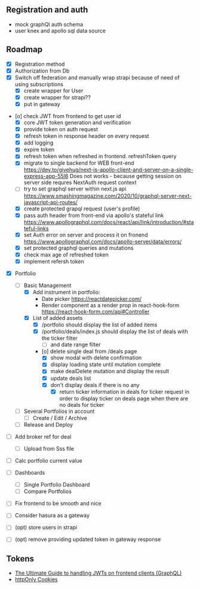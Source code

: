 

## Registration and auth
- mock graphQl auth schema
- user knex and apollo sql data source


## Roadmap
- [x] Registration method
- [x] Authorization from Db
- [x] Switch off federation and manually wrap strapi because of need of using subscriptions
     - [X] create wrapper for User 
     - [X] create wrapper for strapi??
     - [X] put in gateway
- [o] check JWT from frontend to get user id
  - [x] core  JWT token generation and verification
  - [x] provide token on auth request
  - [x] refresh token in response header on every request
  - [x] add logging   
  - [x] expire token
  - [x] refresh token when refreshed in frontend. refreshToken query
  - [x] migrate to single backend for WEB front-end https://dev.to/givehug/next-js-apollo-client-and-server-on-a-single-express-app-55l6 Does not works - because getting session on server side requres NextAuth request context  
  - [ ] try to set graphql server within next.js api https://www.smashingmagazine.com/2020/10/graphql-server-next-javascript-api-routes/  
  - [x] create protected grapql request (user's profile)
  - [x] pass auth header from front-end via apollo's stateful link https://www.apollographql.com/docs/react/api/link/introduction/#stateful-links 
  - [x] set Auth error on server and process it on fronend https://www.apollographql.com/docs/apollo-server/data/errors/   
  - [x] set protected graphql queries and mutations
  - [x] check max age of refreshed token
  - [x] implement refersh token 

- [X] Portfolio
  - [ ] Basic Management  
    - [X] Add instrument in portfolio:
         - Date picker https://reactdatepicker.com/
         - Render component as a render prop in react-hook-form https://react-hook-form.com/api#Controller
    - [x] List of added assets
      - [x]  /portfolio should display the list of added items
      - [x]  /portfolio/deals/index.js should display the list of deals with the ticker filter
            - [ ] and date range filter
      - [o] delete single deal from /deals page
          - [X] show modal with delete confirmation
          - [X] display loading state until mutation complete
          - [X] make dealDelete mutation and display the result
          - [X] update deals list 
          - [X] don't display deals if there is no any
            - [X] return ticker information in deals for ticker request in order to display ticker on deals page
                  when there are no deals for ticker 
        
  - [ ] Several Portfolios in account
      - [ ] Create / Edit / Archive
    
  - [ ] Release and Deploy

- [ ] Add broker ref for deal 
  - [ ] Upload from Sss file  
 
- [ ] Calc portfolio current value  
 
- [ ] Dashboards 
    - [ ] Single Portfolio Dashboard
    - [ ] Compare Portfolios
  
- [ ] Fix frontend to be smooth and nice 
- [ ] Consider hasura as a gateway  
- [ ] (opt) store users in strapi
- [ ] (opt) remove providing updated token in gateway response 
   

## Tokens
- [The Ultimate Guide to handling JWTs on frontend clients (GraphQL)](https://hasura.io/blog/best-practices-of-using-jwt-with-graphql)
- [httpOnly Cookies](https://owasp.org/www-community/HttpOnly)



  

